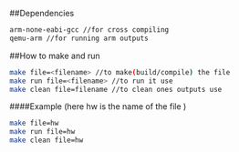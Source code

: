 ##Dependencies

```bash
arm-none-eabi-gcc //for cross compiling
qemu-arm //for running arm outputs
```

##How to make and run

```bash
make file=<filename> //to make(build/compile) the file
make run file=<filename> //to run it use 
make clean file=filename //to clean ones outputs use
```

####Example
 (here hw is the name of the file )

```bash
make file=hw
make run file=hw
make clean file=hw
```